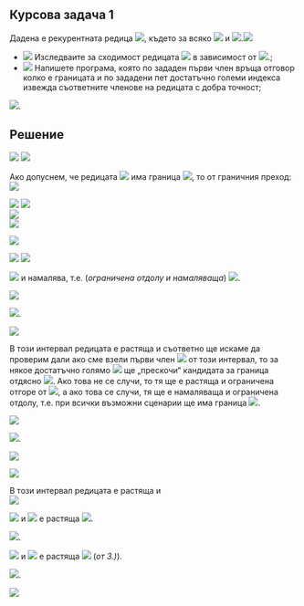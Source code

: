 ## Курсова задача 1
Дадена е рекурентната редица <img src="https://latex.codecogs.com/svg.latex?\{a_n\}_{n=1}^{\infty}">, където за всяко <img src="https://latex.codecogs.com/svg.latex?n\in{N},{\;}a_{n+1}=F(a_n)"> и <img src="https://latex.codecogs.com/svg.latex?а_1=\lambda">.<img src="https://latex.codecogs.com/svg.latex?">
- <img src="https://latex.codecogs.com/svg.latex?a)"> Изследваите за сходимост редицата <img src="https://latex.codecogs.com/svg.latex?\{a_n\}"> в зависимост от <img src="https://latex.codecogs.com/svg.latex?\lambda">.\;
- <img src="https://latex.codecogs.com/svg.latex?b)"> Напишете програма, която по зададен първи член връща отговор колко е границата и по зададени пет достатъчно големи индекса извежда съответните членове на редицата с добра точност;

<img src="https://latex.codecogs.com/svg.latex?\boxed{62.}{\;}F(x)=\frac{-2x-9}{x^2+7x+13},{\;}\lambda\in{\mathbb{R}}">.

## Решение

<img src="https://latex.codecogs.com/svg.latex?a)"> 

<img src="https://latex.codecogs.com/svg.latex?a_{n+1}=\frac{-2a_n-9}{a_n^2+7a_n+13},{\;}a_1=\lambda\in{\mathbb{R}}">

Ако допуснем, че редицата <img src="https://latex.codecogs.com/svg.latex?\{a_n\}_{n=1}^{\infty}"> има граница <img src="https://latex.codecogs.com/svg.latex?\lim_{n\rightarrow\infty}a_n=l">, то от граничния преход: <img src="https://latex.codecogs.com/svg.latex?l=\frac{-2l-9}{l^2+7l+13}\Leftrightarrow">

<img src="https://latex.codecogs.com/svg.latex?l^3+7l^2+13l=-2l-9\Leftrightarrow{l^3+7l^2+15l+9=0}\Leftrightarrow{l^3+l^2+6l^2+6l+9l+9=0}">

<img src="https://latex.codecogs.com/svg.latex?\Leftrightarrow{l^2(l+1)+6l(l+1)+9(l+1)=0}\Leftrightarrow{(l^2+6l+9)(l+1)=0}\Leftrightarrow{(l+3)^2(l+1)=0}">
<br>
<img src="https://latex.codecogs.com/svg.latex?a_{n+1}-a_n=\frac{-(a_n+1)(a_n+3)^2}{a_n^2+7a_n+13}">
<br>
<img src="https://latex.codecogs.com/svg.latex?sign(a_{n+1}-a_n)">

![](https://github.com/andy489/Data_Structures_and_Algorithms_CPP/blob/master/assets/DIC%2001.png)

<img src="https://latex.codecogs.com/svg.latex?1.){\;}\boxed{\lambda\in(-1;\infty)}"> 

<img src="https://latex.codecogs.com/svg.latex?a_{n+1}-(-1)=\frac{-2a_a-9}{a_n^2+7a_n+13}+1=\frac{-2a_n-9+a_n^2+7a_n+13}{a_n^2+7a_n+13}=">

<img src="https://latex.codecogs.com/svg.latex?=\frac{a_n^2+5a_n+4}{a_n^2+7_n+13}=\frac{(a_n+4)(a_n+1)}{denom.>0}\Rightarrow{a_{n+1>-1}}"> и намалява, т.е. (*ограничена отдолу и намаляваща*) <img src="https://latex.codecogs.com/svg.latex?\Rightarrow{\lim_{n\rightarrow\infty}a_n=-1}">.

<img src="https://latex.codecogs.com/svg.latex?2.){\;}\boxed{\lambda{=-1}}"> 

<img src="https://latex.codecogs.com/svg.latex?a_{n+1}-a_n=0\Rightarrowa_{n+1}=a_n=\cdots{=}a_1=-1\Rightarrow\lim_{n\rightarrow\infty}a_n=-1">.

<img src="https://latex.codecogs.com/svg.latex?3.){\;}\boxed{\lambda\in(-3;-1)}"> 

В този интервал редицата е растяща и съответно ще искаме да проверим дали ако сме взели първи член <img src="https://latex.codecogs.com/svg.latex?a_1=\lambda"> от този интервал, то за някое достатъчно голямо <img src="https://latex.codecogs.com/svg.latex?n:a_n"> ще „прескочи“ кандидата за граница отдясно <img src="https://latex.codecogs.com/svg.latex?n:-1">. Ако това не се случи, то тя ще е растяща и ограничена отгоре от <img src="https://latex.codecogs.com/svg.latex?n:-1">, а ако това се случи, тя ще е намаляваща и ограничена отдолу, т.е. при всички възможни сценарии ще има граница <img src="https://latex.codecogs.com/svg.latex?\lim_{n\rightarrow\infty}a_n=-1">.

<img src="https://latex.codecogs.com/svg.latex?4.){\;}\boxed{\lambda{=-3}}"> 

<img src="https://latex.codecogs.com/svg.latex?a_{n+1}-a_n=0\Rightarrowa_{n+1}=a_n=\cdots{=a_1}=\lambda=-3\Rightarrow\lim_{n\rightarrow\infty}a_n=-3">.

![](https://github.com/andy489/Data_Structures_and_Algorithms_CPP/blob/master/assets/DIC%2002.png)

<img src="https://latex.codecogs.com/svg.latex?5.){\;}\boxed{\lambda\in(-4;-3)}"> 

В този интервал редицата е растяща и<br>
<img src="https://latex.codecogs.com/svg.latex?a_{n+1}-(-3)=\frac{-2a_n-9}{a_n^2+7a_n+13}+3=\frac{3a_n^2+19a_n+30}{denom.>0}=\frac{3(a_n+\frac{10}{3})(a_n+3)}{denom.>0}">

<img src="https://latex.codecogs.com/svg.latex?5.1.){\;}\boxed{\lambda\in(\frac{-10}{3};-3)}:a_{n+1}-(-3)<0"> и <img src="https://latex.codecogs.com/svg.latex?\{a_n\}"> е растяща <img src="https://latex.codecogs.com/svg.latex?\Rightarrow{\lim_{n\rightarrow{\infty}}a_n=-3}">.

<img src="https://latex.codecogs.com/svg.latex?5.2.){\;}\boxed{\lambda{=-\frac{10}{3}}}:a_{n+1}=-3\stackrel{\text{4.)}}{\Rightarrow}\lim_{n\rightarrow\infty}{a_n=-3}">.


<img src="https://latex.codecogs.com/svg.latex?5.3.){\;}\boxed{\lambda\in(-4,-\frac{10}{3})}:a_{n+1}-(-3)>0"> и <img src="https://latex.codecogs.com/svg.latex?\{a_n\}"> е растяща <img src="https://latex.codecogs.com/svg.latex?\Rightarrow\lim_{n\rightarrow\infty}a_n=-1"> (*от 3.)*).

<img src="https://latex.codecogs.com/svg.latex?6.){\;}\boxed{\lambda=-4}:a_{n+1}=-1\stackrel{\text{2.)}}{\Rightarrow}lim_{n\rightarrow\infty}a_n=-1">.

<img src="https://latex.codecogs.com/svg.latex?7.){\;}\boxed{\lambda\in(-\infty{;}-4)}:a_{n+1}-(-3)>0">
